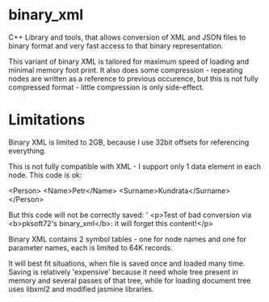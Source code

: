 # binary_xml
C++ Library and tools, that allows conversion of XML and JSON files to binary format and very fast access to that binary representation.

This variant of binary XML is tailored for maximum speed of loading and minimal memory foot print. 
It also does some compression - repeating nodes are written as a reference to previous occurence, but this is not fully compressed format - little compression is only side-effect.

# Limitations
Binary XML is limited to 2GB, because I use 32bit offsets for referencing everything.

This is not fully compatible with XML - I support only 1 data element in each node. This code is ok:

  &lt;Person&gt;
    &lt;Name&gt;Petr&lt;/Name&gt;
    &lt;Surname&gt;Kundrata&lt;/Surname&gt;
  &lt;/Person&gt;
  
But this code will not be correctly saved:
'  &lt;p&gt;Test of bad conversion via &lt;b&gt;pksoft72's binary_xml&lt;/b&gt;: it will forget this content!&lt;/p&gt;
  
Binary XML contains 2 symbol tables - one for node names and one for parameter names, each is limited to 64K records.

It will best fit situations, when file is saved once and loaded many time. Saving is relatively 'expensive' because it need whole tree present in memory and several passes of that tree, while for loading document tree uses libxml2 and modified jasmine libraries.

  
